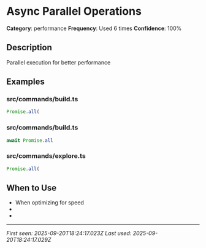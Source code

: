 # Async Parallel Operations

**Category**: performance
**Frequency**: Used 6 times
**Confidence**: 100%

## Description
Parallel execution for better performance

## Examples

### src/commands/build.ts
```typescript
Promise.all(
```


### src/commands/build.ts
```typescript
await Promise.all
```


### src/commands/explore.ts
```typescript
Promise.all(
```


## When to Use
- When optimizing for speed
- 
- 

---
*First seen: 2025-09-20T18:24:17.023Z*
*Last used: 2025-09-20T18:24:17.029Z*
